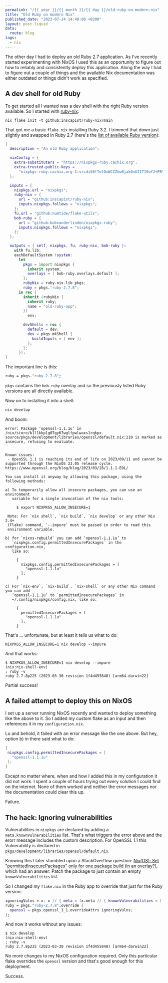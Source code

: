 ```yaml
---
permalink: "/{{ year }}/{{ month }}/{{ day }}/old-ruby-on-modern-nix"
title: "Old Ruby on modern Nix"
published_date: "2023-07-24 14:40:00 +0200"
layout: post.liquid
data:
  route: blog
tags:
  - nix
---
```


The other day I had to deploy an old Ruby 2.7 application.
As I've recently started experimenting with NixOS I used this as an opportunity to figure out how to reliably and consistently deploy this application.
Along the way I had to figure out a couple of things and the available Nix documentation was either outdated or things didn't work as specified.

## A dev shell for old Ruby

To get started all I wanted was a dev shell with the right Ruby version available.
So I started with [ruby-nix]:

```
nix flake init -t github:inscapist/ruby-nix/main
```

That got me a basic `flake.nix` installing Ruby 3.2.
I trimmed that down just slightly and swapped in Ruby 2.7 (here's the [list of available Ruby version][ruby_avail]):


[ruby-nix]: https://github.com/inscapist/ruby-nix
[ruby_avail]: https://github.com/bobvanderlinden/nixpkgs-ruby/blob/master/ruby/versions.json

```nix
{
  description = "An old Ruby application";

  nixConfig = {
    extra-substituters = "https://nixpkgs-ruby.cachix.org";
    extra-trusted-public-keys =
      "nixpkgs-ruby.cachix.org-1:vrcdi50fTolOxWCZZkw0jakOnUI1T19oYJ+PRYdK4SM=";
  };

  inputs = {
    nixpkgs.url = "nixpkgs";
    ruby-nix = {
      url = "github:inscapist/ruby-nix";
      inputs.nixpkgs.follows = "nixpkgs";
    };
    fu.url = "github:numtide/flake-utils";
    bob-ruby = {
      url = "github:bobvanderlinden/nixpkgs-ruby";
      inputs.nixpkgs.follows = "nixpkgs";
    };
  };

  outputs = { self, nixpkgs, fu, ruby-nix, bob-ruby }:
    with fu.lib;
    eachDefaultSystem (system:
      let
        pkgs = import nixpkgs {
          inherit system;
          overlays = [ bob-ruby.overlays.default ];
        };
        rubyNix = ruby-nix.lib pkgs;
        ruby = pkgs."ruby-2.7.8";
      in rec {
        inherit (rubyNix {
          inherit ruby;
          name = "old-ruby-app";
        })
          env;

        devShells = rec {
          default = dev;
          dev = pkgs.mkShell {
            buildInputs = [ env ];
          };
        };
      });
}
```

The important line is this:

```nix
ruby = pkgs."ruby-2.7.8";
```

`pkgs` contains the `bob-ruby` overlay and so the previously listed Ruby versions are all directly available.

Now on to installing it into a shell:

```bash
nix develop
```

And boom:

```
error: Package ‘openssl-1.1.1u’ in /nix/store/b1l1kkp1g07gy67wglfpwlwaxs1rqkpx-source/pkgs/development/libraries/openssl/default.nix:210 is marked as insecure, refusing to evaluate.


Known issues:
 - OpenSSL 1.1 is reaching its end of life on 2023/09/11 and cannot be supported through the NixOS 23.05 release cycle. https://www.openssl.org/blog/blog/2023/03/28/1.1.1-EOL/

You can install it anyway by allowing this package, using the
following methods:

a) To temporarily allow all insecure packages, you can use an environment
   variable for a single invocation of the nix tools:

     $ export NIXPKGS_ALLOW_INSECURE=1

 Note: For `nix shell`, `nix build`, `nix develop` or any other Nix 2.4+
 (Flake) command, `--impure` must be passed in order to read this
 environment variable.

b) for `nixos-rebuild` you can add ‘openssl-1.1.1u’ to
   `nixpkgs.config.permittedInsecurePackages` in the configuration.nix,
   like so:

     {
       nixpkgs.config.permittedInsecurePackages = [
         "openssl-1.1.1u"
       ];
     }

c) For `nix-env`, `nix-build`, `nix-shell` or any other Nix command you can add
   ‘openssl-1.1.1u’ to `permittedInsecurePackages` in
   ~/.config/nixpkgs/config.nix, like so:

     {
       permittedInsecurePackages = [
         "openssl-1.1.1u"
       ];
     }
```

That's ... unfortunate, but at least it tells us what to do:


```
NIXPKGS_ALLOW_INSECURE=1 nix develop --impure
```

And that works:

```
$ NIXPKGS_ALLOW_INSECURE=1 nix develop --impure
(nix:nix-shell-env)
; ruby -v
ruby 2.7.8p225 (2023-03-30 revision 1f4d455848) [arm64-darwin22]
```

Partial success!

## A failed attempt to deploy this on NixOS

I set up a server running NixOS recently and wanted to deploy something like the above to it.
So I added my custom flake as an input and then references it in my `configuration.nix`.

Lo and behold, it failed with an error message like the one above.
But hey, option b) in there said what to do:

```nix
{
 nixpkgs.config.permittedInsecurePackages = [
   "openssl-1.1.1u"
 ];
}
```

Except no matter where, when and how I added this in my configuration it did not work.
I spent a couple of hours trying out every solution I could find on the internet.
None of them worked and neither the error messages nor the documentation could clear this up.

Failure.

## The hack: Ignoring vulnerabilities

[openssl_1_1_vuln]: https://github.com/NixOS/nixpkgs/blob/12303c652b881435065a98729eb7278313041e49/pkgs/development/libraries/openssl/default.nix#L237-L241

Vulnerabilities in `nixpkgs` are declared by adding a `meta.knownVulnerabilities` list.
That's what triggers the error above and the erorr message includes the custom description.
For OpenSSL 1.1 this Vulnerability is declared in [`pkgs/development/libraries/openssl/default.nix`][openssl_1_1_vuln].

Knowing this I later stumbled upon a StackOverflow question: [Nix(OS): Set "permittedInsecurePackages" only for one package build (in an overlay?)](https://stackoverflow.com/questions/53566342/nixos-set-permittedinsecurepackages-only-for-one-package-build-in-an-overl),
which had an answer: Patch the package to just contain an empty `knownVulnerabilities` list.

So I changed my `flake.nix` in the Ruby app to override that just for the Ruby version:

```nix
ignoringVulns = x: x // { meta = (x.meta // { knownVulnerabilities = []; }); };
ruby = pkgs."ruby-2.7.8".override {
  openssl = pkgs.openssl_1_1.overrideAttrs ignoringVulns;
};
```

And now it works without any issues:

```
$ nix develop
(nix:nix-shell-env)
; ruby -v
ruby 2.7.8p225 (2023-03-30 revision 1f4d455848) [arm64-darwin22]
```

No more changes to my NixOS configuration required. Only this particular flake overrides the `openssl` version and that's good enough for this deployment.

Success.
